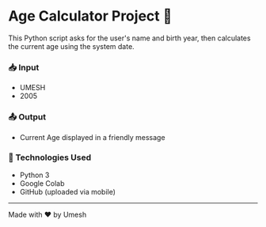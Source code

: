 # Age Calculator Project 🎂

This Python script asks for the user's name and birth year, then calculates the current age using the system date.

### 📥 Input
- UMESH
- 2005

### 📤 Output
- Current Age displayed in a friendly message

### 🔧 Technologies Used
- Python 3
- Google Colab
- GitHub (uploaded via mobile)

---

Made with ❤️ by Umesh
